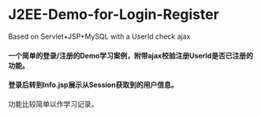 # J2EE-Demo-for-Login-Register
Based on Servlet+JSP+MySQL with a UserId check ajax
#### 一个简单的登录/注册的Demo学习案例，附带ajax校验注册UserId是否已注册的功能。
#### 登录后转到Info.jsp展示从Session获取到的用户信息。

功能比较简单以作学习记录。
